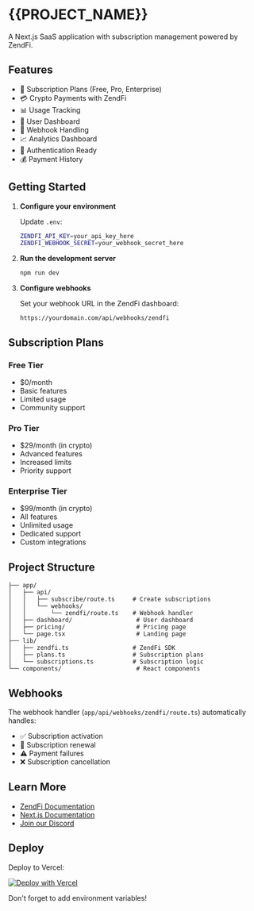 # {{PROJECT_NAME}}

A Next.js SaaS application with subscription management powered by ZendFi.

## Features

- 🎯 Subscription Plans (Free, Pro, Enterprise)
- 💳 Crypto Payments with ZendFi
- 📊 Usage Tracking
- 👤 User Dashboard
- 🔔 Webhook Handling
- 📈 Analytics Dashboard
- 🔐 Authentication Ready
- 💰 Payment History

## Getting Started

1. **Configure your environment**

   Update `.env`:
   ```bash
   ZENDFI_API_KEY=your_api_key_here
   ZENDFI_WEBHOOK_SECRET=your_webhook_secret_here
   ```

2. **Run the development server**

   ```bash
   npm run dev
   ```

3. **Configure webhooks**

   Set your webhook URL in the ZendFi dashboard:
   ```
   https://yourdomain.com/api/webhooks/zendfi
   ```

## Subscription Plans

### Free Tier
- $0/month
- Basic features
- Limited usage
- Community support

### Pro Tier
- $29/month (in crypto)
- Advanced features
- Increased limits
- Priority support

### Enterprise Tier
- $99/month (in crypto)
- All features
- Unlimited usage
- Dedicated support
- Custom integrations

## Project Structure

```
├── app/
│   ├── api/
│   │   ├── subscribe/route.ts     # Create subscriptions
│   │   └── webhooks/
│   │       └── zendfi/route.ts    # Webhook handler
│   ├── dashboard/                  # User dashboard
│   ├── pricing/                    # Pricing page
│   └── page.tsx                    # Landing page
├── lib/
│   ├── zendfi.ts                  # ZendFi SDK
│   ├── plans.ts                   # Subscription plans
│   └── subscriptions.ts           # Subscription logic
└── components/                     # React components
```

## Webhooks

The webhook handler (`app/api/webhooks/zendfi/route.ts`) automatically handles:
- ✅ Subscription activation
- 🔄 Subscription renewal
- ⚠️ Payment failures
- ❌ Subscription cancellation

## Learn More

- [ZendFi Documentation](https://docs.zendfi.com)
- [Next.js Documentation](https://nextjs.org/docs)
- [Join our Discord](https://discord.gg/zendfi)

## Deploy

Deploy to Vercel:

[![Deploy with Vercel](https://vercel.com/button)](https://vercel.com/new/clone?repository-url=https://github.com/yourusername/{{PROJECT_NAME}})

Don't forget to add environment variables!
